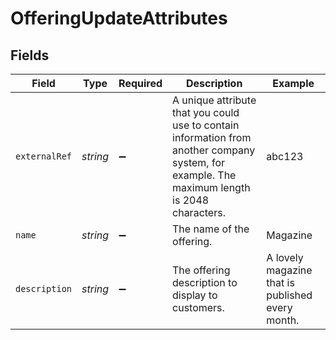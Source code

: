 # OfferingUpdateAttributes


## Fields

| Field                                                                                                                                         | Type                                                                                                                                          | Required                                                                                                                                      | Description                                                                                                                                   | Example                                                                                                                                       |
| --------------------------------------------------------------------------------------------------------------------------------------------- | --------------------------------------------------------------------------------------------------------------------------------------------- | --------------------------------------------------------------------------------------------------------------------------------------------- | --------------------------------------------------------------------------------------------------------------------------------------------- | --------------------------------------------------------------------------------------------------------------------------------------------- |
| `externalRef`                                                                                                                                 | *string*                                                                                                                                      | :heavy_minus_sign:                                                                                                                            | A unique attribute that you could use to contain information from another company system, for example. The maximum length is 2048 characters. | abc123                                                                                                                                        |
| `name`                                                                                                                                        | *string*                                                                                                                                      | :heavy_minus_sign:                                                                                                                            | The name of the offering.                                                                                                                     | Magazine                                                                                                                                      |
| `description`                                                                                                                                 | *string*                                                                                                                                      | :heavy_minus_sign:                                                                                                                            | The offering description to display to customers.                                                                                             | A lovely magazine that is published every month.                                                                                              |